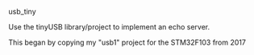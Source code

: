 usb_tiny

Use the tinyUSB library/project to implement an echo server.

This began by copying my "usb1" project for the STM32F103
from 2017
